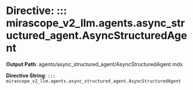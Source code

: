 # Directive: ::: mirascope_v2_llm.agents.async_structured_agent.AsyncStructuredAgent

**Output Path**: agents/async_structured_agent/AsyncStructuredAgent.mdx

**Directive String**: `::: mirascope_v2_llm.agents.async_structured_agent.AsyncStructuredAgent`

